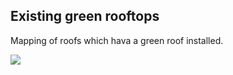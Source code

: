 ## Existing green rooftops

Mapping of roofs which hava a green roof installed.

<img src="data/gtif/images/legends/gr_existing.png"></img>